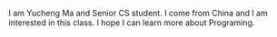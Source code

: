I am Yucheng Ma and Senior CS student. I come from China and I am interested in this class. I hope I can learn more about Programing.
